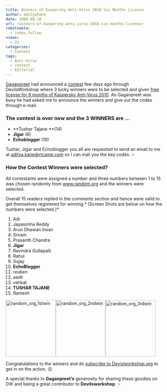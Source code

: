 ```yaml
---
title: Winners of Kaspersky Anti-Virus 2010 Six Months License
author: adityakane
date: 2009-09-18
url: /winners-of-kaspersky-anti-virus-2010-six-months-license/
robotsmeta:
  - index,follow
views:
  - 22
categories:
  - Contest
tags:
  - Anti-Virus
  - contest
  - Editorial
---
```

<a href="http://www.beepthegeek.com/" onclick="_gaq.push(['_trackEvent', 'outbound-article', 'http://www.beepthegeek.com/', 'Gaganpreet']);" >Gaganpreet</a> had announced a [contest][1] few days ago through DevilsWorkshop where 3 lucky winners were to be selected and given [free license for 6 months of Kaspersky Anti-Virus 2010][1]. As Gaganpreet was busy he had asked me to announce the winners and give out the codes through e-mail.

### The contest is over now and the 3 WINNERS are &#8230;

  * **Tushar Tajane **(14)
  * **Jigar** (6)
  * **Echoblogger** (10)

Tushar, Jigar and Echoblogger you all are requested to send an email to me at aditya.kane@rtcamp.com so I can mail you the key codes. <img src="http://devilsworkshop.org/wp-includes/images/smilies/simple-smile.png" alt=":-)" class="wp-smiley" style="height: 1em; max-height: 1em;" />

### How the Contest Winners were selected?

All contestants were assigned a number and three numbers between 1 to 15  was chosen randomly from <a href="http://www.random.org" onclick="_gaq.push(['_trackEvent', 'outbound-article', 'http://www.random.org', 'www.random.org']);" >www.random.org</a> and the winners were selected.

Overall 15 readers replied in the comments section and hence were valid to get themselves registered for winning.* (Screen Shots are below on how the numbers were selected.)*

  1. Adi
  2. Jayasimha Reddy
  3. Arun Dhawan Insan
  4. Sriram
  5. Prasanth Chandra
  6. **Jigar**
  7. Ravindra Gullapalli
  8. Rahul
  9. Sujay
 10. **EchoBlogger**
 11. reuben
 12. aadil
 13. venkat
 14. **TUSHAR TAJANE**
 15. Ramesh

<img class="size-full wp-image-14481 alignnone" src="http://cdn.devilsworkshop.org/files/2009/09/random_org_1stwin.PNG" alt="random_org_1stwin" width="161" height="182" /><img class="size-full wp-image-14482 alignleft" src="http://cdn.devilsworkshop.org/files/2009/09/random_org_2ndwin.PNG" alt="random_org_2ndwin" width="160" height="182" /><img class="alignleft size-full wp-image-14483" src="http://cdn.devilsworkshop.org/files/2009/09/random_org_3rdwin.PNG" alt="random_org_3rdwin" width="161" height="181" />

Congratulations to the winners and do [subscribe to Devislworkshop.org][2] to get in on the action. 😉

A special thanks to **Gaganpreet&#8217;s** generosity for sharing these goodies on DW and being a great contributor to **Devilsworkshop**. <img src="http://devilsworkshop.org/wp-includes/images/smilies/simple-smile.png" alt=":-)" class="wp-smiley" style="height: 1em; max-height: 1em;" />

 [1]: http://devilsworkshop.org/giveaway-kaspersky-anti-virus-2010-six-months-license/
 [2]: http://feeds.devilsworkshop.org/rb286
